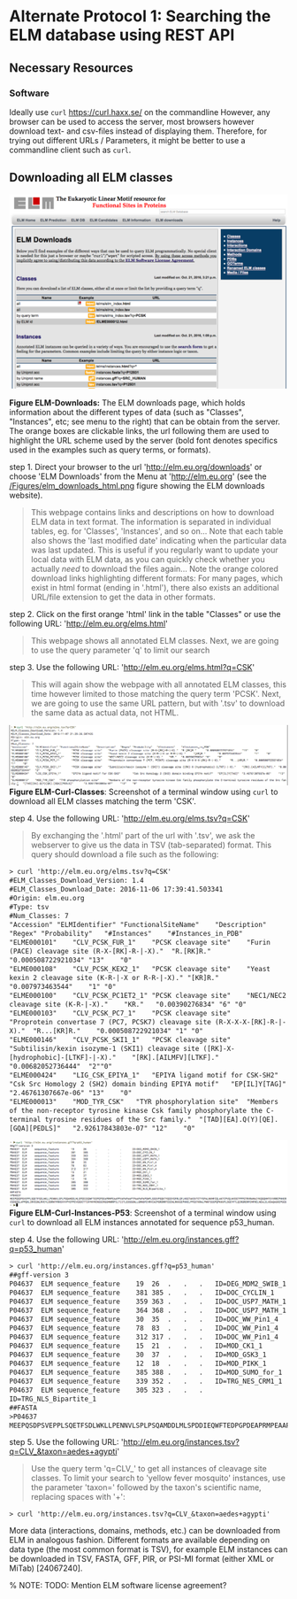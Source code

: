 # Alternate Protocol 1: Searching the ELM database using REST API


## Necessary Resources

### Software

Ideally use `curl` https://curl.haxx.se/ on the commandline
However, any browser can be used to access the server, most browsers however download text- and csv-files instead of displaying them. Therefore, for trying out different URLs / Parameters, it might be better to use a commandline client such as `curl`.

## Downloading all ELM classes

![](Figures/BACT_alternate_protocol_2/elm_downloads_html.png)

**Figure ELM-Downloads:** The ELM downloads page, which holds information about
the different types of data (such as "Classes", "Instances", etc; see menu to
the right) that can be obtain from the server. The orange boxes are clickable
links, the url following them are used to highlight the URL scheme used by the
server (bold font denotes specifics used in the examples such as query terms,
or formats).

step 1. Direct your browser to the url 'http://elm.eu.org/downloads' or choose 'ELM Downloads' from the Menu at 'http://elm.eu.org' (see the [/Figures/elm_downloads_html.png](screenshot) figure showing the ELM downloads website).

> This webpage contains links and descriptions on how to download ELM data in text format.
> The information is separated in individual tables, eg. for 'Classes', 'Instances', and so on...
> Note that each table also shows the 'last modified date' indicating when the particular data was last updated.
> This is useful if you regularly want to update your local data with ELM data, as you can quickly check whether you actually _need_ to download the files again...
> Note the orange colored download links highlighting different formats:
> For many pages, which exist in html format (ending in '.html'), there also exists an additional URL/file extension to get the data in other formats.

step 2. Click on the first orange 'html' link in the table "Classes" or use the following URL: 'http://elm.eu.org/elms.html'

> This webpage shows all annotated ELM classes.
> Next, we are going to use the query parameter 'q' to limit our search

step 3. Use the following URL: 'http://elm.eu.org/elms.html?q=CSK'

> This will again show the webpage with all annotated ELM classes, this time however limited to those matching the query term 'PCSK'.
> Next, we are going to use the same URL pattern, but with '.tsv' to download the same data as actual data, not HTML.

![](Figures/BACT_alternate_protocol_2/elm_curl_classes_CSK.png)
**Figure ELM-Curl-Classes**:
Screenshot of a terminal window using `curl` to download all ELM classes matching the term 'CSK'.

step 4. Use the following URL: 'http://elm.eu.org/elms.tsv?q=CSK'

> By exchanging the '.html' part of the url with '.tsv', we ask the webserver to give us the data in TSV (tab-separated) format.
> This query should download a file such as the following:
```
> curl 'http://elm.eu.org/elms.tsv?q=CSK'
#ELM_Classes_Download_Version: 1.4
#ELM_Classes_Download_Date: 2016-11-06 17:39:41.503341
#Origin: elm.eu.org
#Type: tsv
#Num_Classes: 7
"Accession"	"ELMIdentifier"	"FunctionalSiteName"	"Description"	"Regex"	"Probability"	"#Instances"	"#Instances_in_PDB"
"ELME000101"	"CLV_PCSK_FUR_1"	"PCSK cleavage site"	"Furin (PACE) cleavage site (R-X-[RK]-R-|-X)."	"R.[RK]R."	"0.000508722921034"	"13"	"0"
"ELME000108"	"CLV_PCSK_KEX2_1"	"PCSK cleavage site"	"Yeast kexin 2 cleavage site (K-R-|-X or R-R-|-X)."	"[KR]R."	"0.007973463544"	"1"	"0"
"ELME000100"	"CLV_PCSK_PC1ET2_1"	"PCSK cleavage site"	"NEC1/NEC2 cleavage site (K-R-|-X)."	"KR."	"0.00390276834"	"6"	"0"
"ELME000103"	"CLV_PCSK_PC7_1"	"PCSK cleavage site"	"Proprotein convertase 7 (PC7, PCSK7) cleavage site (R-X-X-X-[RK]-R-|-X)."	"R...[KR]R."	"0.000508722921034"	"1"	"0"
"ELME000146"	"CLV_PCSK_SKI1_1"	"PCSK cleavage site"	"Subtilisin/kexin isozyme-1 (SKI1) cleavage site ([RK]-X-[hydrophobic]-[LTKF]-|-X)."	"[RK].[AILMFV][LTKF]."	"0.00682052736444"	"2""0"
"ELME000424"	"LIG_CSK_EPIYA_1"	"EPIYA ligand motif for CSK-SH2"	"Csk Src Homology 2 (SH2) domain binding EPIYA motif"	"EP[IL]Y[TAG]"	"2.46761307667e-06"	"13"	"0"
"ELME000013"	"MOD_TYR_CSK"	"TYR phosphorylation site"	"Members of the non-receptor tyrosine kinase Csk family phosphorylate the C-terminal tyrosine residues of the Src family."	"[TAD][EA].Q(Y)[QE].[GQA][PEDLS]"	"2.92617843803e-07"	"12"	"0"
```


![](Figures/BACT_alternate_protocol_2/elm_curl_instances_p53_human.png)
**Figure ELM-Curl-Instances-P53**:
Screenshot of a terminal window using `curl` to download all ELM instances annotated for sequence p53_human.


step 4. Use the following URL: 'http://elm.eu.org/instances.gff?q=p53_human'

```
> curl 'http://elm.eu.org/instances.gff?q=p53_human'
##gff-version 3
P04637	ELM	sequence_feature	19	26	.	.	.	ID=DEG_MDM2_SWIB_1
P04637	ELM	sequence_feature	381	385	.	.	.	ID=DOC_CYCLIN_1
P04637	ELM	sequence_feature	359	363	.	.	.	ID=DOC_USP7_MATH_1
P04637	ELM	sequence_feature	364	368	.	.	.	ID=DOC_USP7_MATH_1
P04637	ELM	sequence_feature	30	35	.	.	.	ID=DOC_WW_Pin1_4
P04637	ELM	sequence_feature	78	83	.	.	.	ID=DOC_WW_Pin1_4
P04637	ELM	sequence_feature	312	317	.	.	.	ID=DOC_WW_Pin1_4
P04637	ELM	sequence_feature	15	21	.	.	.	ID=MOD_CK1_1
P04637	ELM	sequence_feature	30	37	.	.	.	ID=MOD_GSK3_1
P04637	ELM	sequence_feature	12	18	.	.	.	ID=MOD_PIKK_1
P04637	ELM	sequence_feature	385	388	.	.	.	ID=MOD_SUMO_for_1
P04637	ELM	sequence_feature	339	352	.	.	.	ID=TRG_NES_CRM1_1
P04637	ELM	sequence_feature	305	323	.	.	.	ID=TRG_NLS_Bipartite_1
##FASTA
>P04637
MEEPQSDPSVEPPLSQETFSDLWKLLPENNVLSPLPSQAMDDLMLSPDDIEQWFTEDPGPDEAPRMPEAAPPVAPAPAAPTPAAPAPAPSWPLSSSVPSQKTYQGSYGFRLGFLHSGTAKSVTCTYSPALNKMFCQLAKTCPVQLWVDSTPPPGTRVRAMAIYKQSQHMTEVVRRCPHHERCSDSDGLAPPQHLIRVEGNLRVEYLDDRNTFRHSVVVPYEPPEVGSDCTTIHYNYMCNSSCMGGMNRRPILTIITLEDSSGNLLGRNSFEVRVCACPGRDRRTEEENLRKKGEPHHELPPGSTKRALPNNTSSSPQPKKKPLDGEYFTLQIRGRERFEMFRELNEALELKDAQAGKEPGGS
```

step 5. Use the following URL: 'http://elm.eu.org/instances.tsv?q=CLV_&taxon=aedes+agypti'

> Use the query term 'q=CLV_' to get all instances of cleavage site classes.
> To limit your search to 'yellow fever mosquito' instances, use the parameter 'taxon=' followed by the taxon's scientific name, replacing spaces with '+':

```
> curl 'http://elm.eu.org/instances.tsv?q=CLV_&taxon=aedes+agypti'
```

More data (interactions, domains, methods, etc.) can be downloaded from ELM in
analogous fashion. Different formats are available depending on data type (the most
common format is TSV), for example ELM instances can be downloaded in TSV, FASTA, GFF, PIR,
or PSI-MI format (either XML or MiTab) [24067240].

% NOTE: TODO: Mention ELM software license agreement?
